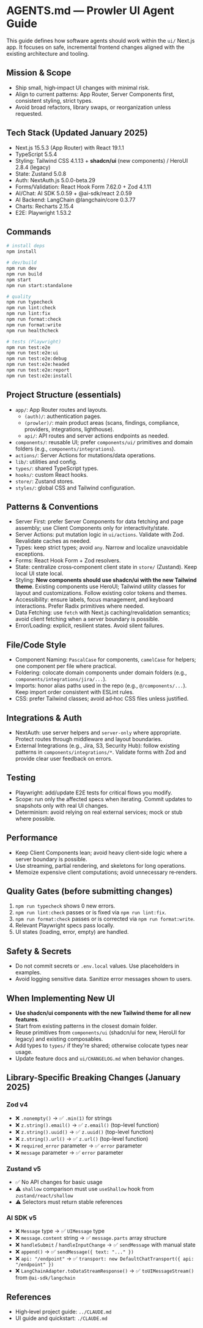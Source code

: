 # AGENTS.md — Prowler UI Agent Guide

This guide defines how software agents should work within the `ui/` Next.js app. It focuses on safe, incremental frontend changes aligned with the existing architecture and tooling.

## Mission & Scope
- Ship small, high‑impact UI changes with minimal risk.
- Align to current patterns: App Router, Server Components first, consistent styling, strict types.
- Avoid broad refactors, library swaps, or reorganization unless requested.

## Tech Stack (Updated January 2025)
- Next.js 15.5.3 (App Router) with React 19.1.1
- TypeScript 5.5.4
- Styling: Tailwind CSS 4.1.13 + **shadcn/ui** (new components) / HeroUI 2.8.4 (legacy)
- State: Zustand 5.0.8
- Auth: NextAuth.js 5.0.0-beta.29
- Forms/Validation: React Hook Form 7.62.0 + Zod 4.1.11
- AI/Chat: AI SDK 5.0.59 + @ai-sdk/react 2.0.59
- AI Backend: LangChain @langchain/core 0.3.77
- Charts: Recharts 2.15.4
- E2E: Playwright 1.53.2

## Commands
```bash
# install deps
npm install

# dev/build
npm run dev
npm run build
npm start
npm run start:standalone

# quality
npm run typecheck
npm run lint:check
npm run lint:fix
npm run format:check
npm run format:write
npm run healthcheck

# tests (Playwright)
npm run test:e2e
npm run test:e2e:ui
npm run test:e2e:debug
npm run test:e2e:headed
npm run test:e2e:report
npm run test:e2e:install
```

## Project Structure (essentials)
- `app/`: App Router routes and layouts.
  - `(auth)/`: authentication pages.
  - `(prowler)/`: main product areas (scans, findings, compliance, providers, integrations, lighthouse).
  - `api/`: API routes and server actions endpoints as needed.
- `components/`: reusable UI; prefer `components/ui/` primitives and domain folders (e.g., `components/integrations`).
- `actions/`: Server Actions for mutations/data operations.
- `lib/`: utilities and config.
- `types/`: shared TypeScript types.
- `hooks/`: custom React hooks.
- `store/`: Zustand stores.
- `styles/`: global CSS and Tailwind configuration.

## Patterns & Conventions
- Server First: prefer Server Components for data fetching and page assembly; use Client Components only for interactivity/state.
- Server Actions: put mutation logic in `ui/actions`. Validate with Zod. Revalidate caches as needed.
- Types: keep strict types; avoid `any`. Narrow and localize unavoidable exceptions.
- Forms: React Hook Form + Zod resolvers.
- State: centralize cross‑component client state in `store/` (Zustand). Keep local UI state local.
- Styling: **New components should use shadcn/ui with the new Tailwind theme**. Existing components use HeroUI; Tailwind utility classes for layout and customizations. Follow existing color tokens and themes.
- Accessibility: ensure labels, focus management, and keyboard interactions. Prefer Radix primitives where needed.
- Data Fetching: use `fetch` with Next.js caching/revalidation semantics; avoid client fetching when a server boundary is possible.
- Error/Loading: explicit, resilient states. Avoid silent failures.

## File/Code Style
- Component Naming: `PascalCase` for components, `camelCase` for helpers; one component per file where practical.
- Foldering: colocate domain components under domain folders (e.g., `components/integrations/jira/...`).
- Imports: honor alias paths used in the repo (e.g., `@/components/...`). Keep import order consistent with ESLint rules.
- CSS: prefer Tailwind classes; avoid ad‑hoc CSS files unless justified.

## Integrations & Auth
- NextAuth: use server helpers and `server-only` where appropriate. Protect routes through middleware and layout boundaries.
- External Integrations (e.g., Jira, S3, Security Hub): follow existing patterns in `components/integrations/*`. Validate forms with Zod and provide clear user feedback on errors.

## Testing
- Playwright: add/update E2E tests for critical flows you modify.
- Scope: run only the affected specs when iterating. Commit updates to snapshots only with real UI changes.
- Determinism: avoid relying on real external services; mock or stub where possible.

## Performance
- Keep Client Components lean; avoid heavy client‑side logic where a server boundary is possible.
- Use streaming, partial rendering, and skeletons for long operations.
- Memoize expensive client computations; avoid unnecessary re‑renders.

## Quality Gates (before submitting changes)
1. `npm run typecheck` shows 0 new errors.
2. `npm run lint:check` passes or is fixed via `npm run lint:fix`.
3. `npm run format:check` passes or is corrected via `npm run format:write`.
4. Relevant Playwright specs pass locally.
5. UI states (loading, error, empty) are handled.

## Safety & Secrets
- Do not commit secrets or `.env.local` values. Use placeholders in examples.
- Avoid logging sensitive data. Sanitize error messages shown to users.

## When Implementing New UI
- **Use shadcn/ui components with the new Tailwind theme for all new features**.
- Start from existing patterns in the closest domain folder.
- Reuse primitives from `components/ui` (shadcn/ui for new, HeroUI for legacy) and existing composables.
- Add types to `types/` if they're shared; otherwise colocate types near usage.
- Update feature docs and `ui/CHANGELOG.md` when behavior changes.

## Library-Specific Breaking Changes (January 2025)

### Zod v4
- ❌ `.nonempty()` → ✅ `.min(1)` for strings
- ❌ `z.string().email()` → ✅ `z.email()` (top-level function)
- ❌ `z.string().uuid()` → ✅ `z.uuid()` (top-level function)
- ❌ `z.string().url()` → ✅ `z.url()` (top-level function)
- ❌ `required_error` parameter → ✅ `error` parameter
- ❌ `message` parameter → ✅ `error` parameter

### Zustand v5
- ✅ No API changes for basic usage
- ⚠️ `shallow` comparison must use `useShallow` hook from `zustand/react/shallow`
- ⚠️ Selectors must return stable references

### AI SDK v5
- ❌ `Message` type → ✅ `UIMessage` type
- ❌ `message.content` string → ✅ `message.parts` array structure
- ❌ `handleSubmit` / `handleInputChange` → ✅ `sendMessage` with manual state
- ❌ `append()` → ✅ `sendMessage({ text: "..." })`
- ❌ `api: "/endpoint"` → ✅ `transport: new DefaultChatTransport({ api: "/endpoint" })`
- ❌ `LangChainAdapter.toDataStreamResponse()` → ✅ `toUIMessageStream()` from `@ai-sdk/langchain`

## References
- High‑level project guide: `../CLAUDE.md`
- UI guide and quickstart: `./CLAUDE.md`

